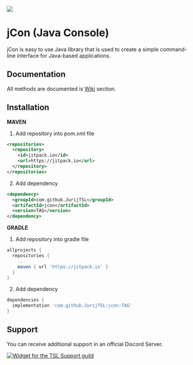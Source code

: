 [![](https://jitpack.io/v/JurijTSL/jcon.svg)](https://jitpack.io/#JurijTSL/jcon)

# jCon (Java Console)
jCon is easy to use Java library that is used to create a simple command-line interface for Java-based applications.

## Documentation
All methods are documented is [Wiki](https://github.com/JurijTSL/jcon/wiki) section.

## Installation
**MAVEN**
1. Add repository into pom.xml file
```xml
<repositories>
  <repository>
    <id>jitpack.io</id>
    <url>https://jitpack.io</url>
  </repository>
</repositories>
```

2. Add dependency
```xml
<dependency>
  <groupId>com.github.JurijTSL</groupId>
  <artifactId>jcon</artifactId>
  <version>TAG</version>
</dependency>
```

**GRADLE**
1. Add repository into gradle file
```gradle
allprojects {
  repositories {
    ...
    maven { url 'https://jitpack.io' }
  }
}
```

2. Add dependency
```gradle
dependencies {
  implementation 'com.github.JurijTSL:jcon:TAG'
}
```

## Support
You can receive additional support in an official Discord Server.

[![Widget for the TSL Support guild](https://discord.com/api/guilds/807666401300316160/widget.png?style=banner1)](https://discord.gg/Wa24skGscR)
